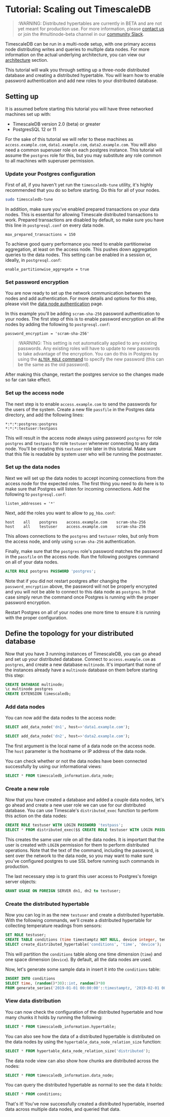 # Tutorial: Scaling out TimescaleDB

>:WARNING: Distributed hypertables are currently in BETA and
are not yet meant for production use. For more information, please
[contact us][contact] or join the #multinode-beta channel in our 
[community Slack][slack].

TimescaleDB can be run in a multi-node setup, with one primary access node distributing
writes and queries to multiple data nodes. For more information on the actual
underlying architecture, you can view our [architecture][architecture] section.

This tutorial will walk you through setting up a three-node distributed
database and creating a distributed hypertable. You will learn how to enable
password authentication and add new roles to your distributed database.

## Setting up

It is assumed before starting this tutorial you will have three networked machines set up with:
- TimescaleDB version 2.0 (beta) or greater
- PostgresSQL 12 or 11

For the sake of this tutorial we will refer to these machines as
`access.example.com`, `data1.example.com`, `data2.example.com`. You will also
need a common superuser role on each postgres instance. This tutorial
will assume the `postgres` role for this, but you may substitute any
role common to all machines with superuser permission.

### Update your Postgres configuration

First of all, if you haven't yet run the `timescaledb-tune` utility, it's
highly recommended that you do so before starting. Do this for all of your
nodes.
```bash
sudo timescaledb-tune
```

In addition, make sure you've enabled prepared transactions on your data
nodes. This is essential for allowing Timescale distributed transactions to
work. Prepared transactions are disabled by default, so make sure you have
this line in `postgresql.conf` on every data node.
```
max_prepared_transactions = 150
```

To achieve good query performance you need to enable partitionwise aggregation,
at least on the access node. This pushes down aggregation queries to the 
data nodes. This setting can be enabled in a session or, ideally, in 
`postgresql.conf`:

```
enable_partitionwise_aggregate = true
```


### Set password encryption

You are now ready to set up the network communication between the nodes and
add authentication. For more details and options for this step, please visit
the [data node authentication][data-node-authentication] page.

In this example you'll be adding `scram-sha-256` password authentication to your
nodes. The first step of this is to enable password encryption on all the nodes
by adding the following to `postgresql.conf`:

```
password_encryption = 'scram-sha-256'
```

>:WARNING: This setting is not automatically applied to any existing passwords.
Any existing roles will have to update to new passwords to take advantage of
the encryption. You can do this in Postgres by using the [`ALTER ROLE` command][postgres-alterrole]
to specify the new password (this can be the same as the old password).

After making this change, restart the postgres service so the changes made so
far can take effect.

### Set up the access node

The next step is to enable `access.example.com` to send the passwords for the
users of the system. Create a new file `passfile` in the Postgres data
directory, and add the following lines:
```
*:*:*:postgres:postgres
*:*:*:testuser:testpass
```

This will result in the access node always using password `postgres` for role
`postgres` and `testpass` for role `testuser` whenever connecting to any data
node. You'll be creating this `testuser` role later in this tutorial. Make sure
that this file is readable by system user who will be running the postmaster.

### Set up the data nodes

Next we will set up the data nodes to accept incoming connections from the
access node for the expected roles. The first thing you need to do here is
to make sure that Postgres will listen for incoming connections. Add the
following to `postgresql.conf`:
```
listen_addresses = '*'
```

Next, add the roles you want to allow to `pg_hba.conf`:
```
host    all    postgres    access.example.com    scram-sha-256
host    all    testuser    access.example.com    scram-sha-256
```

This allows connections to the `postgres` and `testuser` roles, but only from
the access node, and only using `scram-sha-256` authentication.

Finally, make sure that the `postgres` role's password matches the password in
the `passfile` on the access node. Run the following postgres command on all of
your data nodes.

```sql
ALTER ROLE postgres PASSWORD 'postgres';
```

Note that if you did not restart postgres after changing the
`password_encryption` above, the password will not be properly encrypted and
you will not be able to connect to this data node as `postgres`. In that case
simply rerun the command once Postgres is running with the proper password
encryption.

Restart Postgres on all of your nodes one more time to ensure it is running
with the proper configuration.

## Define the topology for your distributed database

Now that you have 3 running instances of TimescaleDB, you can go ahead
and set up your distributed database. Connect to `access.example.com`
as `postgres`, and create a new database `multinode`. It's important that
none of the instances already have a `multinode` database on them
before starting this step:

```sql
CREATE DATABASE multinode;
\c multinode postgres
CREATE EXTENSION timescaledb;
```

### Add data nodes

You can now add the data nodes to the access node:

```sql
SELECT add_data_node('dn1', host=>'data1.example.com');

SELECT add_data_node('dn2', host=>'data2.example.com');
```

The first argument is the local name of a data node on the access node. The
`host` parameter is the hostname or IP address of the data node.

You can check whether or not the data nodes have been connected successfully by
using our informational views:

```sql
SELECT * FROM timescaledb_information.data_node;
```

### Create a new role

Now that you have created a database and added a couple data nodes, let's go
ahead and create a new user role we can use for our distributed database.
You can use Timescale's `distributed_exec` function to perform this action on
the data nodes:
```sql
CREATE ROLE testuser WITH LOGIN PASSWORD 'testpass';
SELECT * FROM distributed_exec($$ CREATE ROLE testuser WITH LOGIN PASSWORD 'testpass' $$);
```

This creates the same user role on all the data nodes. It is important that
the user is created with `LOGIN` permission for them to perform distributed
operations. Note that the text of the command, including the password, is sent
over the network to the data node, so you may want to make sure you've
configured postgres to use SSL before running such commands in production.

The last necessary step is to grant this user access to Postgres's
foreign server objects:
```sql
GRANT USAGE ON FOREIGN SERVER dn1, dn2 to testuser;
```

### Create the distributed hypertable

Now you can log in as the new `testuser` and create a distributed hypertable.
With the following commands, we'll create a distributed hypertable for
collecting temperature readings from sensors:

```sql
SET ROLE testuser;
CREATE TABLE conditions (time timestamptz NOT NULL, device integer, temp float);
SELECT create_distributed_hypertable('conditions', 'time', 'device');
```

This will partition the `conditions` table along one time dimension
(`time`) and one space dimension (`device`). By default, all
the data nodes are used.

Now, let's generate some sample data in insert it into the
`conditions` table:

```sql
INSERT INTO conditions
SELECT time, (random()*30)::int, random()*80
FROM generate_series('2019-01-01 00:00:00'::timestamptz, '2019-02-01 00:00:00', '1 min') AS time;
```

### View data distribution

You can now check the configuration of the distributed hypertable and
how many chunks it holds by running the following:

```sql
SELECT * FROM timescaledb_information.hypertable;
```

You can also see how the data of a distributed hypertable is distributed
on the data nodes by using the `hypertable_data_node_relation_size` function:

```sql
SELECT * FROM hypertable_data_node_relation_size('distributed');
```

The data node view can also show how chunks are distributed across the
nodes:

```sql
SELECT * FROM timescaledb_information.data_node;
```

You can query the distributed hypertable as normal to see the data it
holds:

```sql
SELECT * FROM conditions;
```

That's it! You've now successfully created a distributed hypertable,
inserted data across multiple data nodes, and queried that data.


[architecture]: /introduction/architecture#timescaledb-clustering
[data-node-authentication]: /getting-started/setup/data-node-authentication
[postgres-alterrole]: https://www.postgresql.org/docs/current/sql-alterrole.html
[contact]: https://www.timescale.com/contact
[slack]: https://slack.timescale.com/
